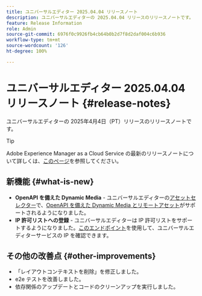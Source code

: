 ```yaml
---
title: ユニバーサルエディター 2025.04.04 リリースノート
description: ユニバーサルエディターの 2025.04.04 リリースのリリースノートです。
feature: Release Information
role: Admin
source-git-commit: 6976f0c9926fb4cb64b0b2d7f8d2daf004c6b936
workflow-type: tm+mt
source-wordcount: '126'
ht-degree: 100%

---
```



# ユニバーサルエディター 2025.04.04 リリースノート {#release-notes}

ユニバーサルエディターの 2025年4月4日（PT）リリースのリリースノートです。

>[!TIP]
>
>Adobe Experience Manager as a Cloud Service の最新のリリースノートについて詳しくは、[このページ](/help/release-notes/release-notes-cloud/release-notes-current.md)を参照してください。

## 新機能 {#what-is-new}

* **OpenAPI を備えた Dynamic Media** - ユニバーサルエディターの[アセットセレクター](/help/assets/overview-asset-selector.md#repository-switcher)で、[OpenAPI を備えた Dynamic Media とリモートアセット](/help/assets/integrate-remote-approved-assets-with-sites.md)がサポートされるようになりました。
* **IP 許可リストへの登録** - ユニバーサルエディターは IP 許可リストをサポートするようになりました。[](/help/implementing/cloud-manager/ip-allow-lists/introduction.md#universal-editor)[このエンドポイント](http://universal-editor-service.adobe.io/ip-ranges)を使用して、ユニバーサルエディターサービスの IP を確認できます。

## その他の改善点 {#other-improvements}

* 「レイアウトコンテキストを削除」を修正しました。
* e2e テストを改善しました。
* 依存関係のアップデートとコードのクリーンアップを実行しました。

